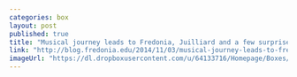 ```yaml
---
categories: box
layout: post
published: true
title: "Musical journey leads to Fredonia, Juilliard and a few surprises"
link: "http://blog.fredonia.edu/2014/11/03/musical-journey-leads-to-fredonia-juilliard-and-a-few-surprises/"
imageUrl: "https://dl.dropboxusercontent.com/u/64133716/Homepage/Boxes/amanda.jpg"
---
```



